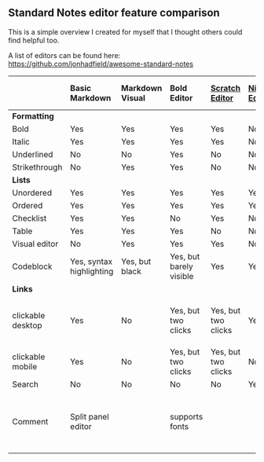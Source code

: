 ## Standard Notes editor feature comparison

This is a simple overview I created for myself that I thought others could find helpful too.

A list of editors can be found here:
https://github.com/jonhadfield/awesome-standard-notes

| | **Basic Markdown** | **Markdown Visual** | **Bold Editor** | **[Scratch Editor](https://dylanonelson.github.io/sn-scratch-editor/)** | **[Nimble Editor](https://hub.darcs.net/jandrew/sn-nimble-editor)** | **[Append Editor](https://github.com/theodorechu/append-editor)** | **[Rich Markdown](https://github.com/arturolinares/sn-rme)** | **[TUI Markdown Editor](https://github.com/MortalHappiness/sn-tui.editor)** | **[Quill Editor](https://github.com/nienow/sn-quill)** |
| :- | :- | :- | :- | :- | :- | :- | :- | :- | :- |
| **Formatting** | | | | | | | | | |
| Bold | Yes | Yes | Yes | Yes | No | Yes | Yes | Yes | Yes |
| Italic | Yes | Yes | Yes | Yes | No | Yes | Yes | Yes | Yes |
| Underlined | No | No | Yes | No | No | No | No | No | Yes |
| Strikethrough | No | Yes | Yes | No | No | Yes | No | Yes | Yes |
| **Lists** | | | | | | | | | |
| Unordered | Yes | Yes | Yes | Yes | Yes | Yes | Yes | Yes | Yes |
| Ordered | Yes | Yes | Yes | Yes | Yes | Yes | Yes | Yes | Yes |
| Checklist | Yes | Yes | No | Yes | No | Yes | Yes | Yes | Yes |
| Table | Yes | Yes | Yes | No | No | Yes | Yes | Yes | No |
| Visual editor | No | Yes | Yes | Yes | No | No | Yes | Yes | Yes |
| Codeblock | Yes, syntax highlighting | Yes, but black | Yes, but barely visible | Yes | Yes | Yes, syntax highlight | Yes, but ugly | Yes, syntax highlight | Yes, syntax highlight |
| **Links** | | | | | | | | | |
| clickable desktop | Yes | No | Yes, but two clicks | Yes, but two clicks | Yes | crashes the note | Yes | No, crashes note | Yes, two clicks and requires `https://` |
| clickable mobile | Yes | No | Yes, but two clicks | Yes, but two clicks | No | crashes the note | Yes | No | Yes |
| Search | No | No | No | No | Yes | | No | No | No |
| Comment | Split panel editor | | supports fonts | | | Beta | Buggy, adding an elements sometimes removes existing | Split panel editor | |
